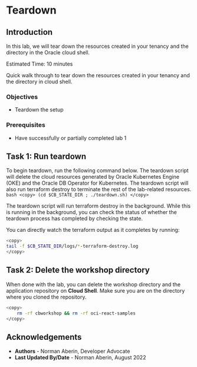 # Teardown

## Introduction

In this lab, we will tear down the resources created in your tenancy and the directory in the Oracle cloud shell.

Estimated Time: 10 minutes

Quick walk through to tear down the resources created in your tenancy and the directory in cloud shell.

### Objectives

* Teardown the setup

### Prerequisites

* Have successfully or partially completed lab 1

## Task 1: Run teardown

To begin teardown, run the following command below. The teardown script will delete the cloud resources generated by Oracle Kubernetes Engine (OKE) and the Oracle DB Operator for Kubernetes. The teardown script will also run terraform destroy to terminate the rest of the lab-related resources.
    ```bash
    <copy>
    (cd $CB_STATE_DIR ; ./teardown.sh)
    </copy>
    ```

The teardown script will run terraform destroy in the background. While this is running in the background, you can check the status of whether the teardown process has completed by checking the state. 

You can directly watch the terraform output as it completes by running:
```bash
<copy>
tail -f $CB_STATE_DIR/logs/*-terraform-destroy.log
</copy>
```


## Task 2: Delete the workshop directory
When done with the lab, you can delete the workshop directory and the application repository on __Cloud Shell__. Make sure you are on the directory where you cloned the repository.

```bash
<copy>
    rm -rf cbworkshop && rm -rf oci-react-samples
</copy>
```

## Acknowledgements

* **Authors** - Norman Aberin, Developer Advocate
* **Last Updated By/Date** - Norman Aberin, August 2022
